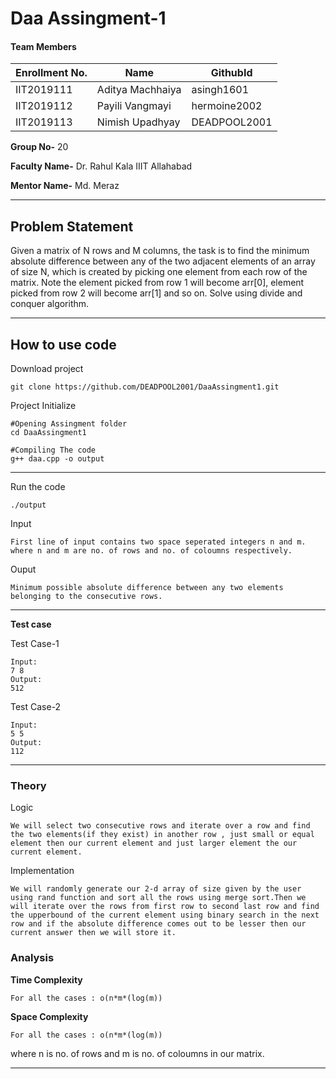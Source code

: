 # Daa Assingment-1
#### Team Members

|Enrollment No.|Name|GithubId|
|--------------|----|--------|
|IIT2019111|Aditya Machhaiya|asingh1601|
|IIT2019112|Payili Vangmayi|hermoine2002|
|IIT2019113|Nimish Upadhyay|DEADPOOL2001|

**Group No-** 20

**Faculty Name-** Dr. Rahul Kala IIIT Allahabad

**Mentor Name-** Md. Meraz

---
## Problem Statement
Given a matrix of N rows and M columns, the task is to find the minimum absolute difference between any of the two adjacent elements of an array of size N, which is created by picking one element from each row of the matrix. Note the element picked from row 1 will become arr[0], element picked from row 2 will become arr[1] and so on. Solve using divide and conquer algorithm.

---
## How to use code

Download project
```
git clone https://github.com/DEADPOOL2001/DaaAssingment1.git
```
Project Initialize 
```
#Opening Assingment folder
cd DaaAssingment1

#Compiling The code
g++ daa.cpp -o output
```
---

Run the code
```
./output
```
Input
```
First line of input contains two space seperated integers n and m.
where n and m are no. of rows and no. of coloumns respectively.
```
Ouput 
```
Minimum possible absolute difference between any two elements belonging to the consecutive rows.
```
---
**Test case**

Test Case-1
```
Input:
7 8
Output:
512
```

Test Case-2
```
Input:
5 5
Output:
112
```
---
### Theory
Logic
```
We will select two consecutive rows and iterate over a row and find the two elements(if they exist) in another row , just small or equal element then our current element and just larger element the our current element.
```
Implementation
```
We will randomly generate our 2-d array of size given by the user using rand function and sort all the rows using merge sort.Then we will iterate over the rows from first row to second last row and find the upperbound of the current element using binary search in the next row and if the absolute difference comes out to be lesser then our current answer then we will store it.
```
### Analysis

**Time Complexity**
```
For all the cases : o(n*m*(log(m))
```
**Space Complexity**
```
For all the cases : o(n*m*(log(m))
```
where n is no. of rows and m is no. of coloumns in our matrix.


---
